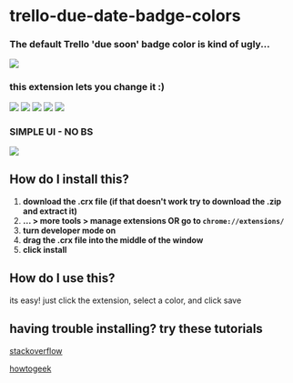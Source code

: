 # trello-due-date-badge-colors

### The default Trello 'due soon' badge color is kind of ugly...

![](https://i.imgur.com/G2Yc9TF.png)

### this extension lets you change it :)

![](https://i.imgur.com/SPKqhaw.png)
![](https://i.imgur.com/uzBKOGp.png)
![](https://i.imgur.com/wcxLNr9.png)
![](https://i.imgur.com/4RmAoA7.png)
![](https://i.imgur.com/yxgjtZx.png)

### SIMPLE UI - NO BS

![](https://i.imgur.com/tj0RcZO.png)


## How do I install this?

1. **download the .crx file (if that doesn't work try to download the .zip and extract it)**
2. **... > more tools > manage extensions OR go to `chrome://extensions/`**
3. **turn developer mode on**
4. **drag the .crx file into the middle of the window**
5. **click install**



## How do I use this?

its easy! just click the extension, select a color, and click save


## having trouble installing? try these tutorials

[stackoverflow](https://stackoverflow.com/a/11879334)

[howtogeek](https://www.howtogeek.com/120743/how-to-install-extensions-from-outside-the-chrome-web-store/)
